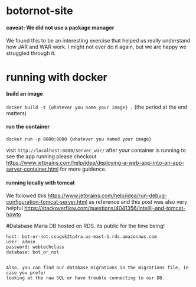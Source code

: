 # botornot-site

#### caveat: We did not use a package manager
We found this to be an interesting exercise that helped us really understand how JAR and WAR work. I might not ever do it again, but we are happy we struggled through it. 

# running with docker
#### build an image

```docker build -t {whatever you name your image} .``` (the period at the end matters)

#### run the container

```docker run -p 8080:8080 {whatever you named your image}```

visit ```http://localhost:8080/Server_war/``` after your container is running to see the app running
please checkout https://www.jetbrains.com/help/idea/deploying-a-web-app-into-an-app-server-container.html for more guidence.
#### running locally with tomcat
We followed this https://www.jetbrains.com/help/idea/run-debug-configuration-tomcat-server.html as reference 
and this post was also very helpful https://stackoverflow.com/questions/4041356/intellij-and-tomcat-howto

#Database
Maria DB hosted on RDS. its public for the time being!
```
host: bot-or-not.csugsk2tp4ra.us-east-1.rds.amazonaws.com
user: admin
password: webtechclass
database: bot_or_not


Also, you can find our database migrations in the migrations file, in case you prefer
looking at the raw SQL or have trouble connecting to our DB. 